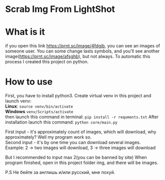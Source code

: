 # Scrab Img From LightShot

# What is it
if you open this link https://prnt.sc/image/4fdgjb, you can see an images of someone user.
You can some change lasts symbols, and you'll see another image(https://prnt.sc/image/afsghb), but not always.
To automatic this process I created this project on python.

# How to use
First, you have to install python3. Create virtual venv in this project and launch venv: <br>
**Linux**: `source venv/bin/activate` <br>
**Windows** `venv/Scripts/activate` <br>
then launch this command in terminal: `pip install -r requments.txt`
After installation launch this command: `python core/main.py`

First input - it's approximately count of images, which will download, why approximately? Well my program work so. <br>
Second input - it's by one time you can download several images. <br/>
Example:
    2 -> two images will download,
    3 -> three images will download

But I recommended to input max 2(you can be banned by site)
When program finished, open in this project folder img, and there will be images.

P.S Не бейте за англишь и/или русский, мне похуй.